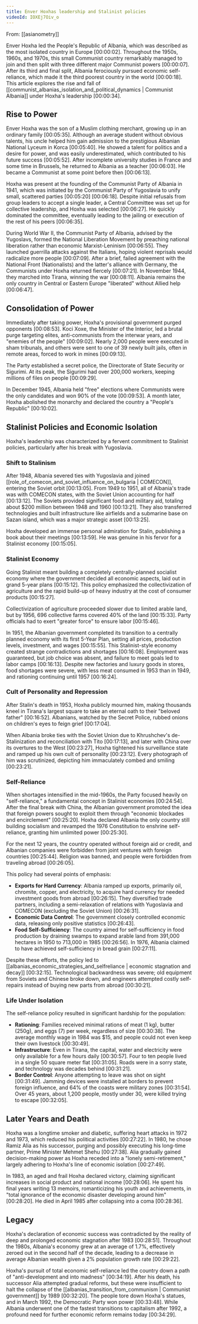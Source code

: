 ```yaml
---
title: Enver Hoxhas leadership and Stalinist policies
videoId: IOXEj7Oiv_o
---
```


From: [[asianometry]] <br/> 

Enver Hoxha led the People's Republic of Albania, which was described as the most isolated country in Europe <a class="yt-timestamp" data-t="00:00:02">[00:00:02]</a>. Throughout the 1950s, 1960s, and 1970s, this small Communist country remarkably managed to join and then split with three different major Communist powers <a class="yt-timestamp" data-t="00:00:07">[00:00:07]</a>. After its third and final split, Albania ferociously pursued economic self-reliance, which made it the third poorest country in the world <a class="yt-timestamp" data-t="00:00:18">[00:00:18]</a>. This article explores the rise and fall of [[communist_albanias_isolation_and_political_dynamics | Communist Albania]] under Hoxha's leadership <a class="yt-timestamp" data-t="00:00:34">[00:00:34]</a>.

## Rise to Power

Enver Hoxha was the son of a Muslim clothing merchant, growing up in an ordinary family <a class="yt-timestamp" data-t="00:05:35">[00:05:35]</a>. Although an average student without obvious talents, his uncle helped him gain admission to the prestigious Albanian National Lyceum in Korca <a class="yt-timestamp" data-t="00:05:40">[00:05:40]</a>. He showed a talent for politics and a desire for power, and was easily underestimated, which contributed to his future success <a class="yt-timestamp" data-t="00:05:52">[00:05:52]</a>. After incomplete university studies in France and some time in Brussels, he returned to Albania as a teacher <a class="yt-timestamp" data-t="00:06:03">[00:06:03]</a>. He became a Communist at some point before then <a class="yt-timestamp" data-t="00:06:13">[00:06:13]</a>.

Hoxha was present at the founding of the Communist Party of Albania in 1941, which was initiated by the Communist Party of Yugoslavia to unify small, scattered parties <a class="yt-timestamp" data-t="00:05:20">[00:05:20]</a> <a class="yt-timestamp" data-t="00:06:18">[00:06:18]</a>. Despite initial refusals from group leaders to accept a single leader, a Central Committee was set up for collective leadership, and Hoxha was selected <a class="yt-timestamp" data-t="00:06:27">[00:06:27]</a>. He quickly dominated the committee, eventually leading to the jailing or execution of the rest of his peers <a class="yt-timestamp" data-t="00:06:35">[00:06:35]</a>.

During World War II, the Communist Party of Albania, advised by the Yugoslavs, formed the National Liberation Movement by preaching national liberation rather than economic Marxist-Leninism <a class="yt-timestamp" data-t="00:06:55">[00:06:55]</a>. They launched guerrilla attacks against the Italians, hoping violent reprisals would radicalize more people <a class="yt-timestamp" data-t="00:07:09">[00:07:09]</a>. After a brief, failed agreement with the National Front (Nationalists) and the latter's alliance with Germany, the Communists under Hoxha returned fiercely <a class="yt-timestamp" data-t="00:07:21">[00:07:21]</a>. In November 1944, they marched into Tirana, winning the war <a class="yt-timestamp" data-t="00:08:11">[00:08:11]</a>. Albania remains the only country in Central or Eastern Europe "liberated" without Allied help <a class="yt-timestamp" data-t="00:06:47">[00:06:47]</a>.

## Consolidation of Power

Immediately after taking power, Hoxha's provisional government purged opponents <a class="yt-timestamp" data-t="00:08:53">[00:08:53]</a>. Koci Xoxe, the Minister of the Interior, led a brutal purge targeting elites, anti-communists from the interwar years, and "enemies of the people" <a class="yt-timestamp" data-t="00:09:02">[00:09:02]</a>. Nearly 2,000 people were executed in sham tribunals, and others were sent to one of 39 newly built jails, often in remote areas, forced to work in mines <a class="yt-timestamp" data-t="00:09:13">[00:09:13]</a>.

The Party established a secret police, the Directorate of State Security or Sigurimi. At its peak, the Sigurimi had over 200,000 workers, keeping millions of files on people <a class="yt-timestamp" data-t="00:09:29">[00:09:29]</a>.

In December 1945, Albania held "free" elections where Communists were the only candidates and won 90% of the vote <a class="yt-timestamp" data-t="00:09:53">[00:09:53]</a>. A month later, Hoxha abolished the monarchy and declared the country a "People's Republic" <a class="yt-timestamp" data-t="00:10:02">[00:10:02]</a>.

## Stalinist Policies and Economic Isolation

Hoxha's leadership was characterized by a fervent commitment to Stalinist policies, particularly after his break with Yugoslavia.

### Shift to Stalinism

After 1948, Albania severed ties with Yugoslavia and joined [[role_of_comecon_and_soviet_influence_on_bulgaria | COMECON]], entering the Soviet orbit <a class="yt-timestamp" data-t="00:13:05">[00:13:05]</a>. From 1949 to 1951, all of Albania's trade was with COMECON states, with the Soviet Union accounting for half <a class="yt-timestamp" data-t="00:13:12">[00:13:12]</a>. The Soviets provided significant food and military aid, totaling about $200 million between 1948 and 1960 <a class="yt-timestamp" data-t="00:13:21">[00:13:21]</a>. They also transferred technologies and built infrastructure like airfields and a submarine base on Sazan island, which was a major strategic asset <a class="yt-timestamp" data-t="00:13:25">[00:13:25]</a>.

Hoxha developed an immense personal admiration for Stalin, publishing a book about their meetings <a class="yt-timestamp" data-t="00:13:59">[00:13:59]</a>. He was genuine in his fervor for a Stalinist economy <a class="yt-timestamp" data-t="00:15:05">[00:15:05]</a>.

### Stalinist Economy

Going Stalinist meant building a completely centrally-planned socialist economy where the government decided all economic aspects, laid out in grand 5-year plans <a class="yt-timestamp" data-t="00:15:12">[00:15:12]</a>. This policy emphasized the collectivization of agriculture and the rapid build-up of heavy industry at the cost of consumer products <a class="yt-timestamp" data-t="00:15:27">[00:15:27]</a>.

Collectivization of agriculture proceeded slower due to limited arable land, but by 1956, 696 collective farms covered 40% of the land <a class="yt-timestamp" data-t="00:15:33">[00:15:33]</a>. Party officials had to exert "greater force" to ensure labor <a class="yt-timestamp" data-t="00:15:46">[00:15:46]</a>.

In 1951, the Albanian government completed its transition to a centrally planned economy with its first 5-Year Plan, setting all prices, production levels, investment, and wages <a class="yt-timestamp" data-t="00:15:55">[00:15:55]</a>. This Stalinist-style economy created strange contradictions and shortages <a class="yt-timestamp" data-t="00:16:08">[00:16:08]</a>. Employment was guaranteed, but job choice was absent, and failure to meet goals led to labor camps <a class="yt-timestamp" data-t="00:16:13">[00:16:13]</a>. Despite new factories and luxury goods in stores, food shortages were severe, with less meat consumed in 1953 than in 1949, and rationing continuing until 1957 <a class="yt-timestamp" data-t="00:16:24">[00:16:24]</a>.

### Cult of Personality and Repression

After Stalin's death in 1953, Hoxha publicly mourned him, making thousands kneel in Tirana's largest square to take an eternal oath to their "beloved father" <a class="yt-timestamp" data-t="00:16:52">[00:16:52]</a>. Albanians, watched by the Secret Police, rubbed onions on children's eyes to feign grief <a class="yt-timestamp" data-t="00:17:04">[00:17:04]</a>.

When Albania broke ties with the Soviet Union due to Khrushchev's de-Stalinization and reconciliation with Tito <a class="yt-timestamp" data-t="00:17:13">[00:17:13]</a>, and later with China over its overtures to the West <a class="yt-timestamp" data-t="00:23:27">[00:23:27]</a>, Hoxha tightened his surveillance state and ramped up his own cult of personality <a class="yt-timestamp" data-t="00:23:12">[00:23:12]</a>. Every photograph of him was scrutinized, depicting him immaculately combed and smiling <a class="yt-timestamp" data-t="00:23:21">[00:23:21]</a>.

### Self-Reliance

When shortages intensified in the mid-1960s, the Party focused heavily on "self-reliance," a fundamental concept in Stalinist economies <a class="yt-timestamp" data-t="00:24:54">[00:24:54]</a>. After the final break with China, the Albanian government promoted the idea that foreign powers sought to exploit them through "economic blockades and encirclement" <a class="yt-timestamp" data-t="00:25:20">[00:25:20]</a>. Hoxha declared Albania the only country still building socialism and revamped the 1976 Constitution to enshrine self-reliance, granting him unlimited power <a class="yt-timestamp" data-t="00:25:30">[00:25:30]</a>.

For the next 12 years, the country operated without foreign aid or credit, and Albanian companies were forbidden from joint ventures with foreign countries <a class="yt-timestamp" data-t="00:25:44">[00:25:44]</a>. Religion was banned, and people were forbidden from traveling abroad <a class="yt-timestamp" data-t="00:26:05">[00:26:05]</a>.

This policy had several points of emphasis:
*   **Exports for Hard Currency**: Albania ramped up exports, primarily oil, chromite, copper, and electricity, to acquire hard currency for needed investment goods from abroad <a class="yt-timestamp" data-t="00:26:15">[00:26:15]</a>. They diversified trade partners, including a semi-relaxation of relations with Yugoslavia and COMECON (excluding the Soviet Union) <a class="yt-timestamp" data-t="00:26:31">[00:26:31]</a>.
*   **Economic Data Control**: The government closely controlled economic data, releasing only positive statistics <a class="yt-timestamp" data-t="00:26:43">[00:26:43]</a>.
*   **Food Self-Sufficiency**: The country aimed for self-sufficiency in food production by draining swamps to expand arable land from 391,000 hectares in 1950 to 713,000 in 1985 <a class="yt-timestamp" data-t="00:26:56">[00:26:56]</a>. In 1976, Albania claimed to have achieved self-sufficiency in bread grain <a class="yt-timestamp" data-t="00:27:11">[00:27:11]</a>.

Despite these efforts, the policy led to [[albanias_economic_strategies_and_selfreliance | economic stagnation and decay]] <a class="yt-timestamp" data-t="00:32:15">[00:32:15]</a>. Technological backwardness was severe; old equipment from Soviets and Chinese broke down, and engineers attempted costly self-repairs instead of buying new parts from abroad <a class="yt-timestamp" data-t="00:30:21">[00:30:21]</a>.

### Life Under Isolation

The self-reliance policy resulted in significant hardship for the population:
*   **Rationing**: Families received minimal rations of meat (1 kg), butter (250g), and eggs (7) per week, regardless of size <a class="yt-timestamp" data-t="00:30:38">[00:30:38]</a>. The average monthly wage in 1984 was $15, and people could not even keep their own livestock <a class="yt-timestamp" data-t="00:30:49">[00:30:49]</a>.
*   **Infrastructure**: Even in Tirana, the capital, water and electricity were only available for a few hours daily <a class="yt-timestamp" data-t="00:30:57">[00:30:57]</a>. Four to ten people lived in a single 50 square meter flat <a class="yt-timestamp" data-t="00:31:05">[00:31:05]</a>. Roads were in a sorry state, and technology was decades behind <a class="yt-timestamp" data-t="00:31:21">[00:31:21]</a>.
*   **Border Control**: Anyone attempting to leave was shot on sight <a class="yt-timestamp" data-t="00:31:49">[00:31:49]</a>. Jamming devices were installed at borders to prevent foreign influence, and 64% of the coasts were military zones <a class="yt-timestamp" data-t="00:31:54">[00:31:54]</a>. Over 45 years, about 1,200 people, mostly under 30, were killed trying to escape <a class="yt-timestamp" data-t="00:32:05">[00:32:05]</a>.

## Later Years and Death

Hoxha was a longtime smoker and diabetic, suffering heart attacks in 1972 and 1973, which reduced his political activities <a class="yt-timestamp" data-t="00:27:22">[00:27:22]</a>. In 1980, he chose Ramiz Alia as his successor, purging and possibly executing his long-time partner, Prime Minister Mehmet Shehu <a class="yt-timestamp" data-t="00:27:38">[00:27:38]</a>. Alia gradually gained decision-making power as Hoxha receded into a "lonely semi-retirement," largely adhering to Hoxha's line of economic isolation <a class="yt-timestamp" data-t="00:27:49">[00:27:49]</a>.

In 1983, an aged and frail Hoxha declared victory, claiming significant increases in social product and national income <a class="yt-timestamp" data-t="00:28:06">[00:28:06]</a>. He spent his final years writing 13 memoirs, romanticizing his youth and achievements, in "total ignorance of the economic disaster developing around him" <a class="yt-timestamp" data-t="00:28:20">[00:28:20]</a>. He died in April 1985 after collapsing into a coma <a class="yt-timestamp" data-t="00:28:36">[00:28:36]</a>.

## Legacy

Hoxha's declaration of economic success was contradicted by the reality of deep and prolonged economic stagnation after 1983 <a class="yt-timestamp" data-t="00:28:51">[00:28:51]</a>. Throughout the 1980s, Albania's economy grew at an average of 1.7%, effectively zeroed out in the second half of the decade, leading to a decrease in average Albanian wealth given a 2% population growth rate <a class="yt-timestamp" data-t="00:29:22">[00:29:22]</a>.

Hoxha's pursuit of total economic self-reliance led the country down a path of "anti-development and into madness" <a class="yt-timestamp" data-t="00:34:19">[00:34:19]</a>. After his death, his successor Alia attempted gradual reforms, but these were insufficient to halt the collapse of the [[albanias_transition_from_communism | Communist government]] by 1989 <a class="yt-timestamp" data-t="00:32:20">[00:32:20]</a>. The people tore down Hoxha's statues, and in March 1992, the Democratic Party won power <a class="yt-timestamp" data-t="00:33:48">[00:33:48]</a>. While Albania underwent one of the fastest transitions to capitalism after 1992, a profound need for further economic reform remains today <a class="yt-timestamp" data-t="00:34:29">[00:34:29]</a>.